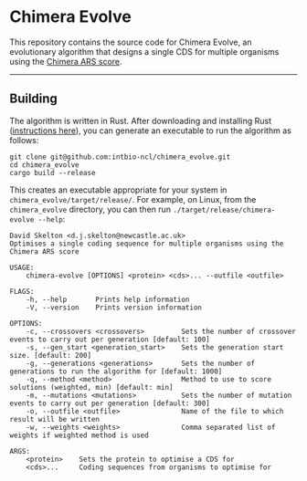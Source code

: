 # Chimera Evolve

This repository contains the source code for Chimera Evolve, an evolutionary algorithm that designs a single CDS for multiple organisms using the [Chimera ARS score](https://academic.oup.com/bioinformatics/article/31/8/1161/212401).


<hr>

## Building

The algorithm is written in Rust. After downloading and installing Rust ([instructions here](https://www.rust-lang.org/tools/install)), you can generate an executable to run the algorithm as follows:

    git clone git@github.com:intbio-ncl/chimera_evolve.git
    cd chimera_evolve
    cargo build --release
    
This creates an executable appropriate for your system in `chimera_evolve/target/release/`. For example, on Linux, from the `chimera_evolve` directory, you can then run `./target/release/chimera-evolve --help`:


    David Skelton <d.j.skelton@newcastle.ac.uk>
    Optimises a single coding sequence for multiple organisms using the Chimera ARS score

    USAGE:
        chimera-evolve [OPTIONS] <protein> <cds>... --outfile <outfile>

    FLAGS:
        -h, --help       Prints help information
        -V, --version    Prints version information

    OPTIONS:
        -c, --crossovers <crossovers>         Sets the number of crossover events to carry out per generation [default: 100]
        -s, --gen_start <generation_start>    Sets the generation start size. [default: 200]
        -g, --generations <generations>       Sets the number of generations to run the algorithm for [default: 1000]
        -q, --method <method>                 Method to use to score solutions (weighted, min) [default: min]
        -m, --mutations <mutations>           Sets the number of mutation events to carry out per generation [default: 300]
        -o, --outfile <outfile>               Name of the file to which result will be written
        -w, --weights <weights>               Comma separated list of weights if weighted method is used

    ARGS:
        <protein>    Sets the protein to optimise a CDS for
        <cds>...     Coding sequences from organisms to optimise for
